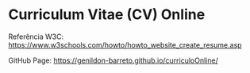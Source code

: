# Curriculum Vitae (CV) Online

Referência W3C: https://www.w3schools.com/howto/howto_website_create_resume.asp

GitHub Page: https://genildon-barreto.github.io/curriculoOnline/
